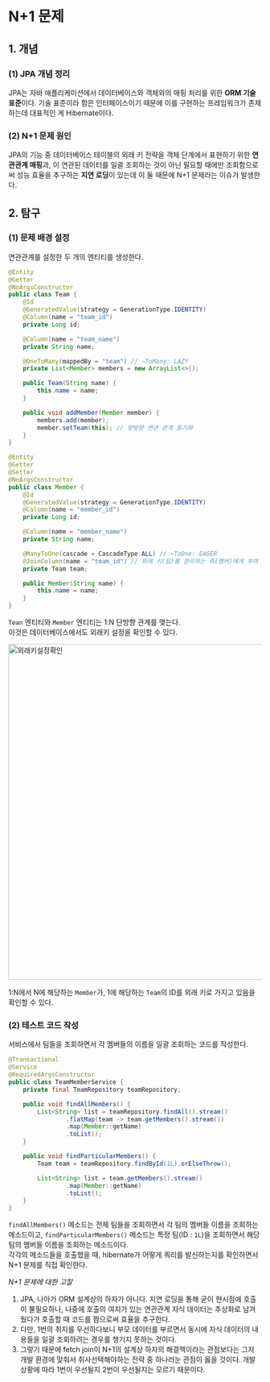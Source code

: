 # N+1 문제

## 1. 개념

### (1) JPA 개념 정리
JPA는 자바 애플리케이션에서 데이터베이스와 객체와의 매핑 처리를 위한 **ORM 기술 표준**이다. 기술 표준이라 함은 인터페이스이기 때문에 이를 구현하는 프레임워크가 존재하는데 대표적인 게 Hibernate이다.
### (2) N+1 문제 원인
JPA의 기능 중 데이터베이스 테이블의 외래 키 전략을 객체 단계에서 표현하기 위한 **연관관계 매핑**과, 이 연관된 데이터를 일괄 조회하는 것이 아닌 필요할 때에만 조회함으로써 성능 효율을 추구하는 **지연 로딩**이 있는데 이 둘 때문에 N+1 문제라는 이슈가 발생한다.

## 2. 탐구

### (1) 문제 배경 설정

연관관계를 설정한 두 개의 엔티티를 생성한다.

```java
@Entity
@Getter
@NoArgsConstructor
public class Team {
    @Id
    @GeneratedValue(strategy = GenerationType.IDENTITY)
    @Column(name = "team_id")
    private Long id;

    @Column(name = "team_name")
    private String name;

    @OneToMany(mappedBy = "team") // ~ToMany: LAZY
    private List<Member> members = new ArrayList<>();

    public Team(String name) {
        this.name = name;
    }

    public void addMember(Member member) {
        members.add(member);
        member.setTeam(this); // 양방향 연관 관계 동기화
    }
}
```
```java
@Entity
@Getter
@Setter
@NoArgsConstructor
public class Member {
    @Id
    @GeneratedValue(strategy = GenerationType.IDENTITY)
    @Column(name = "member_id")
    private Long id;

    @Column(name = "member_name")
    private String name;

    @ManyToOne(cascade = CascadeType.ALL) // ~ToOne: EAGER
    @JoinColumn(name = "team_id") // 외래 키(팀)를 관리하는 측(멤버)에게 부여
    private Team team;

    public Member(String name) {
        this.name = name;
    }
}
```
`Tean` 엔티티와 `Member` 엔티티는 1:N 단방향 관계를 맺는다.<br />
이것은 데이터베이스에서도 외래키 설정을 확인할 수 있다.

<img width="667" alt="외래키설정확인" src="https://github.com/user-attachments/assets/bc83a33f-e3c8-47c5-a5d7-b5cf458fa1fe">

1:N에서 N에 해당하는 `Member`가, 1에 해당하는 `Team`의 ID를 외래 키로 가지고 있음을 확인할 수 있다.

### (2) 테스트 코드 작성

서비스에서 팀들을 조회하면서 각 멤버들의 이름을 일괄 조회하는 코드를 작성한다.

```java
@Transactional
@Service
@RequiredArgsConstructor
public class TeamMemberService {
    private final TeamRepository teamRepository;

    public void findAllMembers() {
        List<String> list = teamRepository.findAll().stream()
                .flatMap(team -> team.getMembers().stream())
                .map(Member::getName)
                .toList();
    }

    public void findParticularMembers() {
        Team team = teamRepository.findById(1L).orElseThrow();

        List<String> list = team.getMembers().stream()
                .map(Member::getName)
                .toList();
    }
}
```

`findAllMembers()` 메소드는 전체 팀들을 조회하면서 각 팀의 멤버들 이름을 조회하는 메소드이고, `findParticularMembers()` 메소드는 특정 팀(ID : `1L`)을 조회하면서 해당 팀의 멤버들 이름을 조회하는 메소드이다.<br/>
각각의 메소드들을 호출했을 때, hibernate가 어떻게 쿼리를 발신하는지를 확인하면서 N+1 문제를 직접 확인한다.


*N+1 문제에 대한 고찰*

1. JPA, 나아가 ORM 설계상의 하자가 아니다. 지연 로딩을 통해 굳이 현시점에 호출이 불필요하나, 나중에 호출의 여지가 있는 연관관계 자식 데이터는 추상화로 남겨뒀다가 호출할 때 코드를 짬으로써 효율을 추구한다.
2. 다만, 1번의 취지를 우선하다보니 부모 데이터를 부르면서 동시에 자식 데이터의 내용들을 일괄 조회하려는 경우를 챙기지 못하는 것이다.
3. 그렇기 때문에 fetch join이 N+1의 설계상 하자의 해결책이라는 관점보다는 그저 개발 환경에 맞춰서 취사선택해야하는 전략 중 하나러눈 관점이 옳을 것이다. 개발 상황에 따라 1번이 우선될지 2번이 우선될지는 모르기 때문이다.